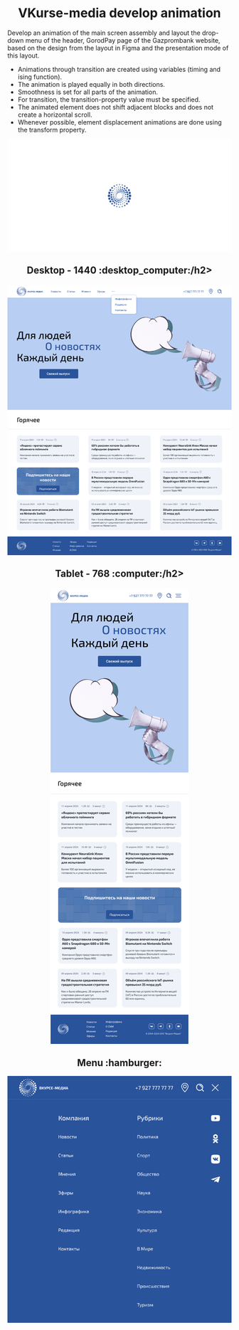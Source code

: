<h1 align="center">VKurse-media develop animation</h1>
<p>Develop an animation of the main screen assembly and layout the drop-down menu of the header, GorodPay page of the Gazprombank website, based on the design from the layout in Figma and the presentation mode of this layout.</p>
<ul>
  <li>Animations through transition are created using variables (timing and ising function).</li>
  <li>The animation is played equally in both directions.</li>
  <li>Smoothness is set for all parts of the animation.</li>
  <li>For transition, the transition-property value must be specified.</li>
  <li>The animated element does not shift adjacent blocks and does not create a horizontal scroll.</li>
  <li>Whenever possible, element displacement animations are done using the transform property.</li>
</ul>
<p align="center">
<img src="assets/ui-loader.png" alt="шаблон ui-kit" align="center">
</p>

<h2 align="center">Desktop - 1440 :desktop_computer:/h2>
<p align="center"> 
<img src="assets/ui-desktop.png" alt="шаблон ui-kit" align="center">
</p>

<h2 align="center">Tablet - 768  :computer:/h2>
<p align="center"> 
<img src="assets/ui-tablet.png" alt="шаблон ui-kit" align="center">
</p>

<h2 align="center">Menu :hamburger:</h2>
<p align="center"> 
<img src="assets/ui-menu.png" alt="шаблон ui-kit" align="center">
</p>
